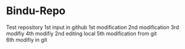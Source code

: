 # Bindu-Repo
Test repository
1st input in github
1st modification
2nd modification
3rd modifiy
4th modifiy
2nd editing local
5th modification from git    
6th modifiy in git

